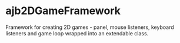 ajb2DGameFramework
==================

Framework for creating 2D games - panel, mouse listeners, keyboard listeners and game loop wrapped into an extendable class.
